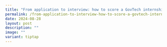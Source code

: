 ```yaml
---
title: "From application to interview: how to score a GovTech internship"
permalink: /from-application-to-interview-how-to-score-a-govtech-internship/
date: 2024-08-28
layout: post
description: ""
image: ""
variant: tiptap
---
```

